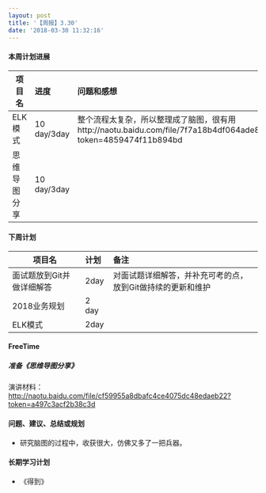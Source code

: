 ```yaml
---
layout: post
title: '【周报】3.30'
date: '2018-03-30 11:32:16'
---
```


#### 本周计划进展

| 项目名         | 进度              | 问题和感想  |
| ------------- |:----------------| :---------|
| ELK模式   |  10 day/3day  | 整个流程太复杂，所以整理成了脑图，很有用http://naotu.baidu.com/file/7f7a18b4df064ade883ea50f43b8f601?token=4859474f11b894bd |
| 思维导图 分享  |  10 day/3day  |  |



#### 下周计划

| 项目名         | 计划              | 备注  |
| ------------- |:----------------| :---------|
| 面试题放到Git并做详细解答    |   2day | 对面试题详细解答，并补充可考的点，放到Git做持续的更新和维护 |
| 2018业务规划   |  2 day  |  |
| ELK模式   |  2day  |  |

#### FreeTime 

##### 准备《思维导图分享》
演讲材料：http://naotu.baidu.com/file/cf59955a8dbafc4ce4075dc48edaeb22?token=a497c3acf2b38c3d

#### 问题、建议、总结或规划
- 研究脑图的过程中，收获很大，仿佛又多了一把兵器。


#### 长期学习计划
- 《得到》
